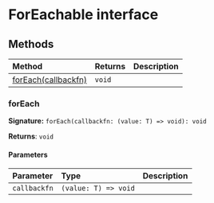 # ForEachable interface













## Methods

| Method	   |  Returns	| Description|
|:-------------|:-------|:-----------|
|[forEach(callbackfn)](foreach(callbackfn))      | `void` |  |




### forEach



**Signature:** ``forEach(callbackfn: (value: T) => void): void``

**Returns**: `void`



#### Parameters


| Parameter	   | Type    | Description |
|:-------------|:---------------|:------------|
| `callbackfn`    | `(value: T) => void` |  |

